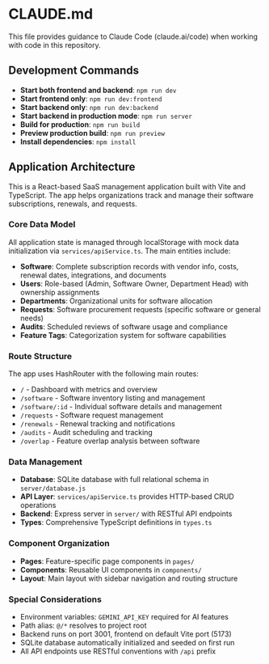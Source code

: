 # CLAUDE.md

This file provides guidance to Claude Code (claude.ai/code) when working with code in this repository.

## Development Commands

- **Start both frontend and backend**: `npm run dev`
- **Start frontend only**: `npm run dev:frontend`
- **Start backend only**: `npm run dev:backend`
- **Start backend in production mode**: `npm run server`
- **Build for production**: `npm run build`
- **Preview production build**: `npm run preview`
- **Install dependencies**: `npm install`

## Application Architecture

This is a React-based SaaS management application built with Vite and TypeScript. The app helps organizations track and manage their software subscriptions, renewals, and requests.

### Core Data Model

All application state is managed through localStorage with mock data initialization via `services/apiService.ts`. The main entities include:

- **Software**: Complete subscription records with vendor info, costs, renewal dates, integrations, and documents
- **Users**: Role-based (Admin, Software Owner, Department Head) with ownership assignments
- **Departments**: Organizational units for software allocation
- **Requests**: Software procurement requests (specific software or general needs)
- **Audits**: Scheduled reviews of software usage and compliance
- **Feature Tags**: Categorization system for software capabilities

### Route Structure

The app uses HashRouter with the following main routes:
- `/` - Dashboard with metrics and overview
- `/software` - Software inventory listing and management
- `/software/:id` - Individual software details and management
- `/requests` - Software request management
- `/renewals` - Renewal tracking and notifications
- `/audits` - Audit scheduling and tracking
- `/overlap` - Feature overlap analysis between software

### Data Management

- **Database**: SQLite database with full relational schema in `server/database.js`
- **API Layer**: `services/apiService.ts` provides HTTP-based CRUD operations
- **Backend**: Express server in `server/` with RESTful API endpoints
- **Types**: Comprehensive TypeScript definitions in `types.ts`

### Component Organization

- **Pages**: Feature-specific page components in `pages/`
- **Components**: Reusable UI components in `components/`
- **Layout**: Main layout with sidebar navigation and routing structure

### Special Considerations

- Environment variables: `GEMINI_API_KEY` required for AI features
- Path alias: `@/*` resolves to project root
- Backend runs on port 3001, frontend on default Vite port (5173)
- SQLite database automatically initialized and seeded on first run
- All API endpoints use RESTful conventions with `/api` prefix